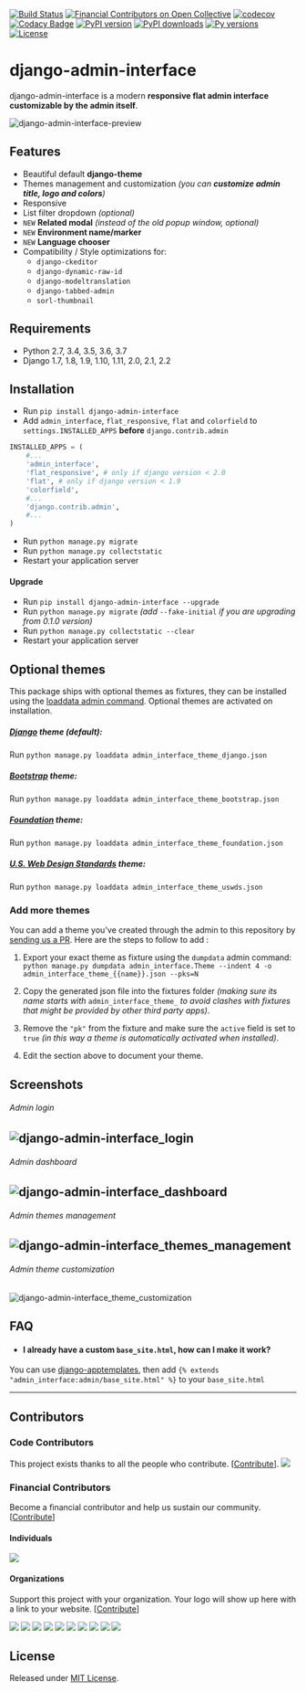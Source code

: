 [![Build Status](https://travis-ci.org/fabiocaccamo/django-admin-interface.svg?branch=master)](https://travis-ci.org/fabiocaccamo/django-admin-interface)
[![Financial Contributors on Open Collective](https://opencollective.com/django-admin-interface/all/badge.svg?label=financial+contributors)](https://opencollective.com/django-admin-interface) [![codecov](https://codecov.io/gh/fabiocaccamo/django-admin-interface/branch/master/graph/badge.svg)](https://codecov.io/gh/fabiocaccamo/django-admin-interface)
[![Codacy Badge](https://api.codacy.com/project/badge/Grade/21cb657283c04e70b56fb935277a1ad1)](https://www.codacy.com/app/fabiocaccamo/django-admin-interface)
[![PyPI version](https://badge.fury.io/py/django-admin-interface.svg)](https://badge.fury.io/py/django-admin-interface)
[![PyPI downloads](https://img.shields.io/pypi/dm/django-admin-interface.svg)](https://img.shields.io/pypi/dm/django-admin-interface.svg)
[![Py versions](https://img.shields.io/pypi/pyversions/django-admin-interface.svg)](https://img.shields.io/pypi/pyversions/django-admin-interface.svg)
[![License](https://img.shields.io/pypi/l/django-admin-interface.svg)](https://img.shields.io/pypi/l/django-admin-interface.svg)

# django-admin-interface
django-admin-interface is a modern **responsive flat admin interface customizable by the admin itself**.

![django-admin-interface-preview](https://user-images.githubusercontent.com/1035294/35631521-64b0cab8-06a4-11e8-8f57-c04fdfbb7e8b.gif)

## Features
- Beautiful default **django-theme**
- Themes management and customization *(you can **customize admin title, logo and colors**)*
- Responsive
- List filter dropdown *(optional)*
- `NEW` **Related modal** *(instead of the old popup window, optional)*
- `NEW` **Environment name/marker**
- `NEW` **Language chooser**
- Compatibility / Style optimizations for:
  - `django-ckeditor`
  - `django-dynamic-raw-id`
  - `django-modeltranslation`
  - `django-tabbed-admin`
  - `sorl-thumbnail`

## Requirements
- Python 2.7, 3.4, 3.5, 3.6, 3.7
- Django 1.7, 1.8, 1.9, 1.10, 1.11, 2.0, 2.1, 2.2

## Installation
- Run `pip install django-admin-interface`
- Add `admin_interface`, `flat_responsive`, `flat` and `colorfield` to `settings.INSTALLED_APPS` **before** `django.contrib.admin`
```python
INSTALLED_APPS = (
    #...
    'admin_interface',
    'flat_responsive', # only if django version < 2.0
    'flat', # only if django version < 1.9
    'colorfield',
    #...
    'django.contrib.admin',
    #...
)
```
- Run ``python manage.py migrate``
- Run ``python manage.py collectstatic``
- Restart your application server

#### Upgrade
- Run `pip install django-admin-interface --upgrade`
- Run ``python manage.py migrate`` *(add* ``--fake-initial`` *if you are upgrading from 0.1.0 version)*
- Run ``python manage.py collectstatic --clear``
- Restart your application server

## Optional themes
This package ships with optional themes as fixtures, they can be installed using the [loaddata admin command](https://docs.djangoproject.com/en/1.11/ref/django-admin/#django-admin-loaddata). Optional themes are activated on installation.

##### [Django](https://www.djangoproject.com/) theme (default):
Run ``python manage.py loaddata admin_interface_theme_django.json``

##### [Bootstrap](http://getbootstrap.com/) theme:
Run ``python manage.py loaddata admin_interface_theme_bootstrap.json``

##### [Foundation](http://foundation.zurb.com/) theme:
Run ``python manage.py loaddata admin_interface_theme_foundation.json``

##### [U.S. Web Design Standards](https://standards.usa.gov/) theme:
Run ``python manage.py loaddata admin_interface_theme_uswds.json``

### Add more themes
You can add a theme you've created through the admin to this repository by [sending us a PR](http://makeapullrequest.com/). Here are the steps to follow to add :

1. Export your exact theme as fixture using the `dumpdata` admin command:
``python manage.py dumpdata admin_interface.Theme --indent 4 -o admin_interface_theme_{{name}}.json --pks=N``

2. Copy the generated json file into the fixtures folder *(making sure its name starts with* `admin_interface_theme_` *to avoid clashes with fixtures that might be provided by other third party apps)*.

3. Remove the `"pk"` from the fixture and make sure the `active` field is set to `true` *(in this way a theme is automatically activated when installed)*.

4. Edit the section above to document your theme.

## Screenshots
###### Admin login
![django-admin-interface_login](https://cloud.githubusercontent.com/assets/1035294/11240233/55c8d4ba-8df1-11e5-9568-00fdc987ede8.gif)
---
###### Admin dashboard
![django-admin-interface_dashboard](https://cloud.githubusercontent.com/assets/1035294/11240239/627c0362-8df1-11e5-81fa-216366a5d8da.gif)
---
###### Admin themes management
![django-admin-interface_themes_management](https://cloud.githubusercontent.com/assets/1035294/11240245/6cd1c342-8df1-11e5-928b-f22217474d3d.gif)
---
###### Admin theme customization
![django-admin-interface_theme_customization](https://cloud.githubusercontent.com/assets/1035294/11240250/7350d942-8df1-11e5-9b28-f2f54c333cdc.gif)

## FAQ
- #### I already have a custom `base_site.html`, how can I make it work?

You can use [django-apptemplates](https://github.com/bittner/django-apptemplates), then add `{% extends "admin_interface:admin/base_site.html" %}` to your `base_site.html`

---

## Contributors

### Code Contributors

This project exists thanks to all the people who contribute. [[Contribute](CONTRIBUTING.md)].
<a href="https://github.com/fabiocaccamo/django-admin-interface/graphs/contributors"><img src="https://opencollective.com/django-admin-interface/contributors.svg?width=890&button=false" /></a>

### Financial Contributors

Become a financial contributor and help us sustain our community. [[Contribute](https://opencollective.com/django-admin-interface/contribute)]

#### Individuals

<a href="https://opencollective.com/django-admin-interface"><img src="https://opencollective.com/django-admin-interface/individuals.svg?width=890"></a>

#### Organizations

Support this project with your organization. Your logo will show up here with a link to your website. [[Contribute](https://opencollective.com/django-admin-interface/contribute)]

<a href="https://opencollective.com/django-admin-interface/organization/0/website"><img src="https://opencollective.com/django-admin-interface/organization/0/avatar.svg"></a>
<a href="https://opencollective.com/django-admin-interface/organization/1/website"><img src="https://opencollective.com/django-admin-interface/organization/1/avatar.svg"></a>
<a href="https://opencollective.com/django-admin-interface/organization/2/website"><img src="https://opencollective.com/django-admin-interface/organization/2/avatar.svg"></a>
<a href="https://opencollective.com/django-admin-interface/organization/3/website"><img src="https://opencollective.com/django-admin-interface/organization/3/avatar.svg"></a>
<a href="https://opencollective.com/django-admin-interface/organization/4/website"><img src="https://opencollective.com/django-admin-interface/organization/4/avatar.svg"></a>
<a href="https://opencollective.com/django-admin-interface/organization/5/website"><img src="https://opencollective.com/django-admin-interface/organization/5/avatar.svg"></a>
<a href="https://opencollective.com/django-admin-interface/organization/6/website"><img src="https://opencollective.com/django-admin-interface/organization/6/avatar.svg"></a>
<a href="https://opencollective.com/django-admin-interface/organization/7/website"><img src="https://opencollective.com/django-admin-interface/organization/7/avatar.svg"></a>
<a href="https://opencollective.com/django-admin-interface/organization/8/website"><img src="https://opencollective.com/django-admin-interface/organization/8/avatar.svg"></a>
<a href="https://opencollective.com/django-admin-interface/organization/9/website"><img src="https://opencollective.com/django-admin-interface/organization/9/avatar.svg"></a>

## License
Released under [MIT License](LICENSE.txt).
